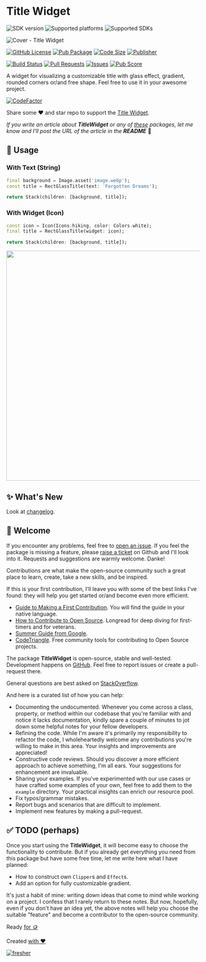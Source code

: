# Title Widget

![SDK version](https://badgen.net/pub/sdk-version/title_widget?style=for-the-badge)
![Supported platforms](https://badgen.net/pub/flutter-platform/title_widget?style=for-the-badge)
![Supported SDKs](https://badgen.net/pub/dart-platform/title_widget?style=for-the-badge)

![Cover - Title Widget](https://raw.githubusercontent.com/signmotion/title_widget/master/images/cover.webp)

[![GitHub License](https://img.shields.io/badge/license-MIT-blue.svg?style=for-the-badge)](https://opensource.org/licenses/MIT)
[![Pub Package](https://img.shields.io/pub/v/title_widget.svg?logo=dart&logoColor=00b9fc&color=blue&style=for-the-badge)](https://pub.dartlang.org/packages/title_widget)
[![Code Size](https://img.shields.io/github/languages/code-size/signmotion/title_widget?logo=github&logoColor=white&style=for-the-badge)](https://github.com/signmotion/title_widget)
[![Publisher](https://img.shields.io/pub/publisher/title_widget?style=for-the-badge)](https://pub.dev/publishers/syrokomskyi.com)

[![Build Status](https://img.shields.io/github/actions/workflow/status/signmotion/title_widget/flutter-ci.yml?logo=github-actions&logoColor=white&style=for-the-badge)](https://github.com/signmotion/title_widget/actions)
[![Pull Requests](https://img.shields.io/github/issues-pr/signmotion/title_widget?logo=github&logoColor=white&style=for-the-badge)](https://github.com/signmotion/title_widget/pulls)
[![Issues](https://img.shields.io/github/issues/signmotion/title_widget?logo=github&logoColor=white&style=for-the-badge)](https://github.com/signmotion/title_widget/issues)
[![Pub Score](https://img.shields.io/pub/points/title_widget?logo=dart&logoColor=00b9fc&style=for-the-badge)](https://pub.dev/packages/title_widget/score)

A widget for visualizing a customizable title with glass effect, gradient, rounded corners or/and free shape.
Feel free to use it in your awesome project.

[![CodeFactor](https://codefactor.io/repository/github/signmotion/title_widget/badge?style=for-the-badge)](https://codefactor.io/repository/github/signmotion/title_widget)

Share some ❤️ and star repo to support the [Title Widget](https://github.com/signmotion/title_widget).

_If you write an article about **TitleWidget** or any of [these](https://pub.dev/packages?q=publisher%3Asyrokomskyi.com&sort=updated) packages, let me know and I'll post the URL of the article in the **README**_ 🤝

## 🚀 Usage

### With Text (String)

```dart
final background = Image.asset('image.webp');
const title = RectGlassTitle(text: 'Forgotten Dreams');

return Stack(children: [background, title]);
```

### With Widget (Icon)

```dart
const icon = Icon(Icons.hiking, color: Colors.white);
final title = RectGlassTitle(widget: icon);

return Stack(children: [background, title]);
```

[<img src="https://raw.githubusercontent.com/signmotion/title_widget/master/images/screenshots/1.gif" width="600"/>](https://raw.githubusercontent.com/signmotion/title_widget/master/images/screenshots/1.gif)

## ✨ What's New

Look at [changelog](https://pub.dev/packages/title_widget/changelog).

## 👋 Welcome

If you encounter any problems, feel free to [open an issue](https://github.com/signmotion/title_widget/issues). If you feel the package is missing a feature, please [raise a ticket](https://github.com/signmotion/title_widget/issues) on Github and I'll look into it. Requests and suggestions are warmly welcome. Danke!

Contributions are what make the open-source community such a great place to learn, create, take a new skills, and be inspired.

If this is your first contribution, I'll leave you with some of the best links I've found: they will help you get started or/and become even more efficient.

- [Guide to Making a First Contribution](https://github.com/firstcontributions/first-contributions). You will find the guide in your native language.
- [How to Contribute to Open Source](https://opensource.guide/how-to-contribute). Longread for deep diving for first-timers and for veterans.
- [Summer Guide from Google](https://youtu.be/qGTQ7dEZXZc).
- [CodeTriangle](https://codetriage.com). Free community tools for contributing to Open Source projects.

The package **TitleWidget** is open-source, stable and well-tested. Development happens on
[GitHub](https://github.com/signmotion/title_widget). Feel free to report issues
or create a pull-request there.

General questions are best asked on
[StackOverflow](https://stackoverflow.com/questions/tagged/title_widget).

And here is a curated list of how you can help:

- Documenting the undocumented. Whenever you come across a class, property, or method within our codebase that you're familiar with and notice it lacks documentation, kindly spare a couple of minutes to jot down some helpful notes for your fellow developers.
- Refining the code. While I'm aware it's primarily my responsibility to refactor the code, I wholeheartedly welcome any contributions you're willing to make in this area. Your insights and improvements are appreciated!
- Constructive code reviews. Should you discover a more efficient approach to achieve something, I'm all ears. Your suggestions for enhancement are invaluable.
- Sharing your examples. If you've experimented with our use cases or have crafted some examples of your own, feel free to add them to the `example` directory. Your practical insights can enrich our resource pool.
- Fix typos/grammar mistakes.
- Report bugs and scenarios that are difficult to implement.
- Implement new features by making a pull-request.

## ✅ TODO (perhaps)

Once you start using the **TitleWidget**, it will become easy to choose the functionality to contribute. But if you already get everything you need from this package but have some free time, let me write here what I have planned:

- How to construct own `Clipper`s and `Effect`s.
- Add an option for fully customizable gradient.

It's just a habit of mine: writing down ideas that come to mind while working on a project. I confess that I rarely return to these notes. But now, hopefully, even if you don't have an idea yet, the above notes will help you choose the suitable "feature" and become a contributor to the open-source community.

Ready [for 🪙](https://webduet.de "The Modern Planet-Scale Site for Your Ambitions")

Created [with ❤️](https://syrokomskyi.com "Andrii Syrokomskyi")

[![fresher](https://img.shields.io/badge/maintained%20using-fresher-darkgreen.svg?style=for-the-badge)](https://github.com/signmotion/fresher "Keeps Projects Up to Date")
